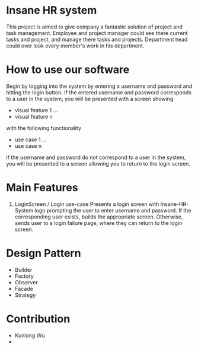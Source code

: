 # Insane HR system

This project is aimed to give company a fantastic solution of project and task management. Employee and project manager could see there current tasks and project, and manage there tasks and projects. Department head could over look every member's work in his department. 


# How to use our software

Begin by logging into the system by entering a username and password and hitting the login button.
If the entered username and password corresponds to a user in the system, 
you will be presented with a screen showing

- visual feature 1
...
- visual feature n

with the following functionality

- use case 1
...
- use case n

if the username and password do not correspond to a user in the system, 
you will be presented to a screen allowing you to return to the login screen.


# Main Features

1.  LoginScreen / Login use-case
  Presents a login screen with Insane-HR-System logo prompting the user to enter username and password.
  If the corresponding user exists, builds the appropriate screen.
  Otherwise, sends user to a login failure page, where they can return to the login screen.


# Design Pattern

-  Builder
-  Factory
-  Observer
-  Facade
-  Strategy

# Contribution

-  Kunlong Wu
- 


